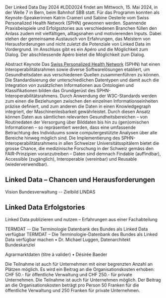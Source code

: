 
Der Linked Data Day 2024 #LDD2024 findet am Mittwoch, 15. Mai 2024, in der Welle 7 in Bern, beim Bahnhof SBB statt.
Für das Programm konnten als Keynote-Speakerinnen Katrin Crameri und Sabine Oesterle vom Swiss Personalized Health Network (SPHN) gewonnen werden. Spannende Praxisbeispiele und Erfolgsstories aus verschiedenen Branchen füllen den Anlass zudem mit vielfältigen, alltagsnahen und motivierenden Inputs. Dabei stehen der gemeinsame Austausch von Erfahrungen, das Meistern von Herausforderungen und nicht zuletzt die Potenziale von Linked Data im Vordergrund. Im Anschluss gibt es ein Apéro und die Möglichkeit zum Dialog. Der abschliessende Apéro bietet die Möglichkeit zum Dialog.


Abstract Keynote
Das [Swiss Personalized Health Network](https://sphn.ch/de/home/) (SPHN) hat einen Interoperabilitätsrahmen sowie diverse Softwarelösungen etabliert, um Gesundheitsdaten aus verschiedenen Quellen zusammenführen zu können. Die Standardisierung der unterschiedlichen Datentypen und damit auch die Integration von zusätzlichen Informationen aus Ontologien und Klassifikationen bilden das Grundgerüst des SPHN-Interoperabilitätsrahmens. Durch Anwendung der W3C-Standards werden zum einen die Beziehungen zwischen den einzelnen Informationseinheiten präzise definiert, und zum anderen die Daten in einen Knowledgegraph integriert, der Maschinenlesbarkeit gewährleistet. Durch diesen Ansatz können Daten aus sämtlichen relevanten Gesundheitsbereichen – von Routinedaten der Versorgung über Bilddaten bis hin zu (gen)omischen Informationen – so repräsentiert werden, dass eine umfassende Betrachtung des Individuums sowie computergestützte Analysen über alle Bereiche hinweg möglich sind. Die Implementierung des SPHN-Interoperabilitätsrahmens in allen Schweizer Universitätsspitälern bietet die grosse Chance, die medizinische Forschung in der Schweiz gemäss den FAIR-Prinzipien voranzutreiben – Daten sind demnach Findable (auffindbar), Accessible (zugänglich), Interoperable (vereinbar) und Reusable (wiederverwendbar).

## Linked Data – Chancen und Herausforderungen
Vision Bundesverwaltung -- Zielbild LINDAS


## Linked Data Erfolgstories
Linked Data publizieren und nutzen – Erfahrungen aus einer Fachabteilung

TERMDAT -- Die Terminologie Datenbank des Bundes als Linked Data verfügbar
TERMDAT – Die Terminologie-Datenbank des Bundes als Linked Data verfügbar machen
•	Dr. Michael Luggen, Datenarchitekt Bundeskanzlei


Agrarmarktdaten (titre à valider)
•	Désirée Baeder


Die Teilnahme ist auch für Unternehmen mit einer begrenzten Anzahl an Plätzen möglich.
Es wird ein Beitrag an die Organisationskosten erhoben: CHF 50.- für öffentliche Verwaltung und CHF 250.- für private Unternehmen.
Die Teilnahme ist auch für Unternehmen möglich. Der Beitrag an die Organisationskosten beträgt pro Person 50 Franken für die öffentliche Verwaltung und 250 Franken für private Unternehmen.
